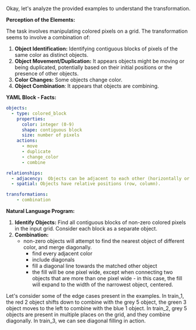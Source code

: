 Okay, let's analyze the provided examples to understand the transformation.

**Perception of the Elements:**

The task involves manipulating colored pixels on a grid. The transformation seems to involve a combination of:

1.  **Object Identification:** Identifying contiguous blocks of pixels of the same color as distinct objects.
2.  **Object Movement/Duplication:** It appears objects might be moving or being duplicated, potentially based on their initial positions or the presence of other objects.
3. **Color Changes:** Some objects change color.
4. **Object Combination**: It appears that objects are combining.

**YAML Block - Facts:**


```yaml
objects:
  - type: colored_block
    properties:
      color: integer (0-9)
      shape: contiguous block
      size: number of pixels
    actions:
      - move
      - duplicate
      - change_color
      - combine

relationships:
  - adjacency:  Objects can be adjacent to each other (horizontally or vertically).
  - spatial: Objects have relative positions (row, column).

transformations:
    - combination
```


**Natural Language Program:**

1.  **Identify Objects:** Find all contiguous blocks of non-zero colored pixels in the input grid. Consider each block as a separate object.
2. **Combination:**
      - non-zero objects will attempt to find the nearest object of different color, and merge diagonally.
        - find every adjacent color
        - include diagonals
        - fill a diagonal line towards the matched other object
        - the fill will be one pixel wide, except when connecting two objects that are more than one pixel wide - in this case, the fill will expand
          to the width of the narrowest object, centered.

Let's consider some of the edge cases present in the examples.
In train\_1, the red 2 object shifts down to combine with the grey 5 object, the green 3 object moves to the left to combine with the blue 1 object.
In train\_2, grey 5 objects are present in multiple places on the grid, and they combine diagonally.
In train\_3, we can see diagonal filling in action.

